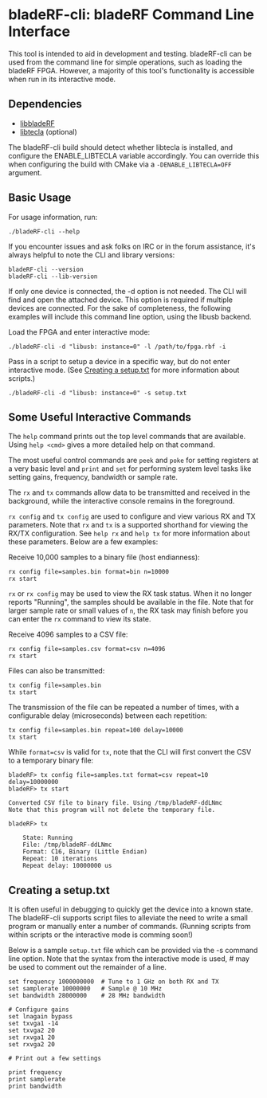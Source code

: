 # bladeRF-cli: bladeRF Command Line Interface #
This tool is intended to aid in development and testing.  bladeRF-cli can be used from the command line for simple operations, such as loading the bladeRF FPGA.  However, a majority of this tool's functionality is accessible when run in its interactive mode.

## Dependencies ##
- [libbladeRF][libbladeRF]
- [libtecla][libtecla] (optional)

[libbladeRF]: ../../libraries/libbladeRF (libbladeRF)
[libtecla]: http://www.astro.caltech.edu/~mcs/tecla/ (libtecla)


The bladeRF-cli build should detect whether libtecla is installed, and configure the ENABLE_LIBTECLA variable accordingly. You can override this when configuring the build with CMake via a ```-DENABLE_LIBTECLA=OFF``` argument.


## Basic Usage ##
For usage information, run:

```
./bladeRF-cli --help
```

If you encounter issues and ask folks on IRC or in the forum assistance, it's always helpful to note the CLI and library versions:

```
bladeRF-cli --version
bladeRF-cli --lib-version
```

If only one device is connected, the -d option is not needed. The CLI will find and open the attached device. This option is required if multiple devices are connected. For the sake of completeness, the following examples will include this command line option, using the libusb backend.

Load the FPGA and enter interactive mode:

```
./bladeRF-cli -d "libusb: instance=0" -l /path/to/fpga.rbf -i
```

Pass in a script to setup a device in a specific way, but do not enter interactive mode. (See [Creating a setup.txt](#creating-a-setuptxt) for more information about scripts.)

```
./bladeRF-cli -d "libusb: instance=0" -s setup.txt
```

## Some Useful Interactive Commands ##
The `help` command prints out the top level commands that are available. Using `help <cmd>` gives a more detailed help on that command.

The most useful control commands are `peek` and `poke` for setting registers at a very basic level and `print` and `set` for performing system level tasks like setting gains, frequency, bandwidth or sample rate.

The `rx` and `tx` commands allow data to be transmitted and received in the background, while the interactive console remains in the foreground.

`rx config` and `tx config` are used to configure and view various RX and TX parameters. Note that `rx` and `tx` is a supported shorthand for viewing the RX/TX configuration. See `help rx` and `help tx` for more information about these parameters. Below are a few examples:

Receive 10,000 samples to a binary file (host endianness):
```
rx config file=samples.bin format=bin n=10000
rx start
```

`rx` or `rx config` may be used to view the RX task status. When it no longer reports "Running", the samples should be available in the file. Note that for larger sample rate or small values of `n`, the RX task may finish before you can enter the `rx` command to view its state.


Receive 4096 samples to a CSV file:
```
rx config file=samples.csv format=csv n=4096
rx start
```

Files can also be transmitted:

```
tx config file=samples.bin
tx start
```

The transmission of the file can be repeated a number of times, with a configurable delay (microseconds) between each repetition:

```
tx config file=samples.bin repeat=100 delay=10000
tx start
```

While `format=csv` is valid for `tx`, note that the CLI will first convert the CSV to a temporary binary file:

```
bladeRF> tx config file=samples.txt format=csv repeat=10 delay=10000000
bladeRF> tx start

Converted CSV file to binary file. Using /tmp/bladeRF-ddLNmc
Note that this program will not delete the temporary file.

bladeRF> tx

    State: Running
    File: /tmp/bladeRF-ddLNmc
    Format: C16, Binary (Little Endian)
    Repeat: 10 iterations
    Repeat delay: 10000000 us
```

## Creating a setup.txt ##
It is often useful in debugging to quickly get the device into a known state.  The bladeRF-cli supports script files to alleviate the need to write a small program or manually enter a number of commands. (Running scripts from within scripts or the interactive mode is comming soon!)

Below is a sample `setup.txt` file which can be provided via the -s command line option. Note that the syntax from the interactive mode is used, _#_ may be used to comment out the remainder of a line.


```
set frequency 1000000000  # Tune to 1 GHz on both RX and TX
set samplerate 10000000   # Sample @ 10 MHz
set bandwidth 28000000    # 28 MHz bandwidth

# Configure gains
set lnagain bypass
set txvga1 -14
set txvga2 20
set rxvga1 20
set rxvga2 20

# Print out a few settings

print frequency
print samplerate
print bandwidth
```
